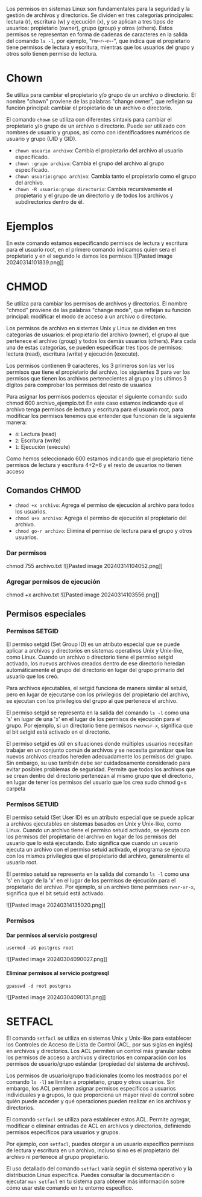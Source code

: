 Los permisos en sistemas Linux son fundamentales para la seguridad y la gestión de archivos y directorios. Se dividen en tres categorías principales: lectura (r), escritura (w) y ejecución (x), y se aplican a tres tipos de usuarios: propietario (owner), grupo (group) y otros (others). Estos permisos se representan en forma de cadenas de caracteres en la salida del comando `ls -l`, por ejemplo, "rw-r--r--", que indica que el propietario tiene permisos de lectura y escritura, mientras que los usuarios del grupo y otros solo tienen permiso de lectura.

# Chown
Se utiliza para cambiar el propietario y/o grupo de un archivo o directorio. El nombre "chown" proviene de las palabras "change owner", que reflejan su función principal: cambiar el propietario de un archivo o directorio.

El comando `chown` se utiliza con diferentes sintaxis para cambiar el propietario y/o grupo de un archivo o directorio. Puede ser utilizado con nombres de usuario y grupos, así como con identificadores numéricos de usuario y grupo (UID y GID).

- `chown usuario archivo`: Cambia el propietario del archivo al usuario especificado.
- `chown :grupo archivo`: Cambia el grupo del archivo al grupo especificado.
- `chown usuario:grupo archivo`: Cambia tanto el propietario como el grupo del archivo.
- `chown -R usuario:grupo directorio`: Cambia recursivamente el propietario y el grupo de un directorio y de todos los archivos y subdirectorios dentro de él.

# Ejemplos
En este comando estamos especificando permisos de lectura y escritura para el usuario root, en el primero comando indicamos quien sera el propietario y en el segundo le damos los permisos
![[Pasted image 20240314101839.png]]




# CHMOD
Se utiliza para cambiar los permisos de archivos y directorios. El nombre "chmod" proviene de las palabras "change mode", que reflejan su función principal: modificar el modo de acceso a un archivo o directorio.

Los permisos de archivo en sistemas Unix y Linux se dividen en tres categorías de usuarios: el propietario del archivo (owner), el grupo al que pertenece el archivo (group) y todos los demás usuarios (others). Para cada una de estas categorías, se pueden especificar tres tipos de permisos: lectura (read), escritura (write) y ejecución (execute).

Los permisos contienen 9 caracteres, los 3 primeros son las ver los permisos que tiene el propietario del archivo, los siguientes 3 para ver los permisos que tienen los archivos pertenecientes al grupo y los ultimos 3 digitos para comprobar los permisos del resto de usuarios

Para asignar los permisos podemos ejecutar el siguiente comando:
sudo chmod 600 archivo_ejemplo.txt
En este caso estamos indicando que el archivo tenga permisos de lectura y escritura para el usuario root, para modificar los permisos tenemos que entender que funcionan de la siguiente manera: 

- `4`: Lectura (read)
- `2`: Escritura (write)
- `1`: Ejecución (execute)

Como hemos seleccionado 600 estamos indicando que el propietario tiene permisos de lectura y escritura 4+2=6 y el resto de usuarios no tienen acceso

## **Comandos CHMOD**
- `chmod +x archivo`: Agrega el permiso de ejecución al archivo para todos los usuarios.
- `chmod u+x archivo`: Agrega el permiso de ejecución al propietario del archivo.
- `chmod go-r archivo`: Elimina el permiso de lectura para el grupo y otros usuarios.

### **Dar permisos**
chmod 755 archivo.txt
![[Pasted image 20240314104052.png]]

### **Agregar permisos de ejecución**
chmod +x archivo.txt
![[Pasted image 20240314103556.png]]


## **Permisos especiales**
### **Permisos SETGID**
  
El permiso setgid (Set Group ID) es un atributo especial que se puede aplicar a archivos y directorios en sistemas operativos Unix y Unix-like, como Linux. Cuando un archivo o directorio tiene el permiso setgid activado, los nuevos archivos creados dentro de ese directorio heredan automáticamente el grupo del directorio en lugar del grupo primario del usuario que los creó.

Para archivos ejecutables, el setgid funciona de manera similar al setuid, pero en lugar de ejecutarse con los privilegios del propietario del archivo, se ejecutan con los privilegios del grupo al que pertenece el archivo.

El permiso setgid se representa en la salida del comando `ls -l` como una 's' en lugar de una 'x' en el lugar de los permisos de ejecución para el grupo. Por ejemplo, si un directorio tiene permisos `rwxrwsr-x`, significa que el bit setgid está activado en el directorio.

El permiso setgid es útil en situaciones donde múltiples usuarios necesitan trabajar en un conjunto común de archivos y se necesita garantizar que los nuevos archivos creados hereden adecuadamente los permisos del grupo. Sin embargo, su uso también debe ser cuidadosamente considerado para evitar posibles problemas de seguridad.
Permite que todos los archivos que se crean dentro del directorio pertenezan al mismo grupo que el directorio, en lugar de tener los permisos del usuario que los crea
sudo chmod g+s carpeta

### **Permisos SETUID**
El permiso setuid (Set User ID) es un atributo especial que se puede aplicar a archivos ejecutables en sistemas basados en Unix y Unix-like, como Linux. Cuando un archivo tiene el permiso setuid activado, se ejecuta con los permisos del propietario del archivo en lugar de los permisos del usuario que lo está ejecutando. Esto significa que cuando un usuario ejecuta un archivo con el permiso setuid activado, el programa se ejecuta con los mismos privilegios que el propietario del archivo, generalmente el usuario root.

El permiso setuid se representa en la salida del comando `ls -l` como una 's' en lugar de la 'x' en el lugar de los permisos de ejecución para el propietario del archivo. Por ejemplo, si un archivo tiene permisos `rwsr-xr-x`, significa que el bit setuid está activado.

![[Pasted image 20240314135020.png]]

### **Permisos**
#### **Dar permisos al servicio postgresql**
```
usermod -aG postgres root
```
![[Pasted image 20240304090027.png]]

#### **Eliminar permisos al servicio postgresql**
```
gpasswd -d root postgres
```
![[Pasted image 20240304090131.png]]


# SETFACL
El comando `setfacl` se utiliza en sistemas Unix y Unix-like para establecer los Controles de Acceso de Lista de Control (ACL, por sus siglas en inglés) en archivos y directorios. Los ACL permiten un control más granular sobre los permisos de acceso a archivos y directorios en comparación con los permisos de usuario/grupo estándar (propiedad del sistema de archivos).

Los permisos de usuario/grupo tradicionales (como los mostrados por el comando `ls -l`) se limitan a propietario, grupo y otros usuarios. Sin embargo, los ACL permiten asignar permisos específicos a usuarios individuales y a grupos, lo que proporciona un mayor nivel de control sobre quién puede acceder y qué operaciones pueden realizar en los archivos y directorios.

El comando `setfacl` se utiliza para establecer estos ACL. Permite agregar, modificar o eliminar entradas de ACL en archivos y directorios, definiendo permisos específicos para usuarios y grupos.

Por ejemplo, con `setfacl`, puedes otorgar a un usuario específico permisos de lectura y escritura en un archivo, incluso si no es el propietario del archivo ni pertenece al grupo propietario.

El uso detallado del comando `setfacl` varía según el sistema operativo y la distribución Linux específica. Puedes consultar la documentación o ejecutar `man setfacl` en tu sistema para obtener más información sobre cómo usar este comando en tu entorno específico.